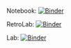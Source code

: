 Notebook: [![Binder](https://mybinder.org/badge_logo.svg)](https://mybinder.org/v2/gh/chuckpr/BIOS512-binder/main)

RetroLab: [![Binder](https://mybinder.org/badge_logo.svg)](https://mybinder.org/v2/gh/chuckpr/BIOS512-binder/main?urlpath=retro/tree)

Lab: [![Binder](https://mybinder.org/badge_logo.svg)](https://mybinder.org/v2/gh/chuckpr/BIOS512-binder/main?urlpath=lab)

